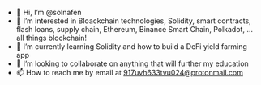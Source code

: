 - 👋 Hi, I’m @solnafen
- 👀 I’m interested in Bloackchain technologies, Solidity, smart contracts, flash loans, supply chain,
        Ethereum, Binance Smart Chain, Polkadot, ... all things blockchain! 
- 🌱 I’m currently learning Solidity and how to build a DeFi yield farming app
- 💞️ I’m looking to collaborate on anything that will further my education
- 📫 How to reach me by email at 917uvh633tvu024@protonmail.com

<!---
solnafen/solnafen is a ✨ special ✨ repository because its `README.md` (this file) appears on your GitHub profile.
You can click the Preview link to take a look at your changes.
--->
